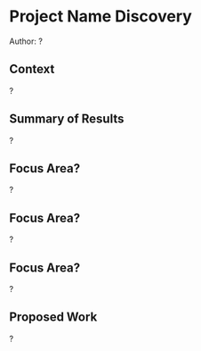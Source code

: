 <!-- Use this template when you're not sure if you need a TDD or there's not enough information to start designing. The purpose of this template is to explore and discover so that you and your team can decide how to approach future work. -->
# Project Name Discovery

Author: ?

## Context

<!-- Write a high-level overview of the project. -->

?

## Summary of Results

<!-- Give a brief summary of the results of this discovery work. Ideally, this would be recommendation on how to move forward with this project. -->

?

## Focus Area?

<!-- This section is open-ended. Explain to your readers what did you research, investigate or do a spike on. Show them any results you found, including limitations, cost, overall developer experience, etc. -->

?

## Focus Area?

<!-- This section is open-ended. Explain to your readers what did you research, investigate or do a spike on. Show them any results you found, including limitations, cost, overall developer experience, etc. -->

?

## Focus Area?

<!-- This section is open-ended. Explain to your readers what did you research, investigate or do a spike on. Show them any results you found, including limitations, cost, overall developer experience, etc. -->

?

## Proposed Work

?
